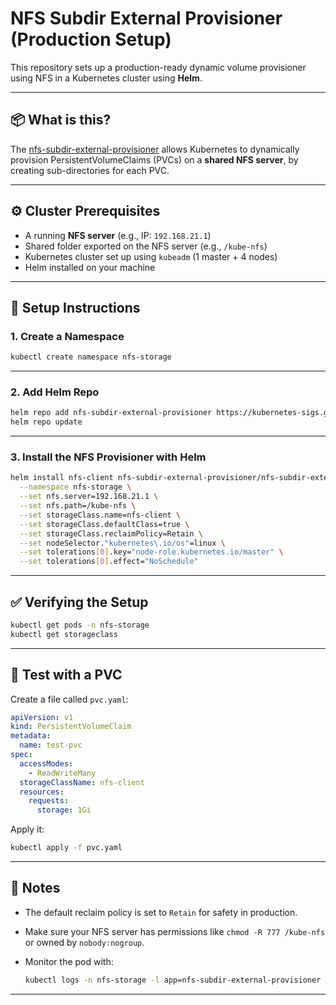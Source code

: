 # NFS Subdir External Provisioner (Production Setup)

This repository sets up a production-ready dynamic volume provisioner using NFS in a Kubernetes cluster using **Helm**.

---

## 📦 What is this?

The [nfs-subdir-external-provisioner](https://github.com/kubernetes-sigs/nfs-subdir-external-provisioner) allows Kubernetes to dynamically provision PersistentVolumeClaims (PVCs) on a **shared NFS server**, by creating sub-directories for each PVC.

---

## ⚙️ Cluster Prerequisites

- A running **NFS server** (e.g., IP: `192.168.21.1`)
- Shared folder exported on the NFS server (e.g., `/kube-nfs`)
- Kubernetes cluster set up using `kubeadm` (1 master + 4 nodes)
- Helm installed on your machine

---

## 🚀 Setup Instructions

### 1. Create a Namespace

```bash
kubectl create namespace nfs-storage
````

---

### 2. Add Helm Repo

```bash
helm repo add nfs-subdir-external-provisioner https://kubernetes-sigs.github.io/nfs-subdir-external-provisioner
helm repo update
```

---

### 3. Install the NFS Provisioner with Helm

```bash
helm install nfs-client nfs-subdir-external-provisioner/nfs-subdir-external-provisioner \
  --namespace nfs-storage \
  --set nfs.server=192.168.21.1 \
  --set nfs.path=/kube-nfs \
  --set storageClass.name=nfs-client \
  --set storageClass.defaultClass=true \
  --set storageClass.reclaimPolicy=Retain \
  --set nodeSelector."kubernetes\.io/os"=linux \
  --set tolerations[0].key="node-role.kubernetes.io/master" \
  --set tolerations[0].effect="NoSchedule"
```

---

## ✅ Verifying the Setup

```bash
kubectl get pods -n nfs-storage
kubectl get storageclass
```

---

## 🧪 Test with a PVC

Create a file called `pvc.yaml`:

```yaml
apiVersion: v1
kind: PersistentVolumeClaim
metadata:
  name: test-pvc
spec:
  accessModes:
    - ReadWriteMany
  storageClassName: nfs-client
  resources:
    requests:
      storage: 1Gi
```

Apply it:

```bash
kubectl apply -f pvc.yaml
```

---

## 🧠 Notes

* The default reclaim policy is set to `Retain` for safety in production.
* Make sure your NFS server has permissions like `chmod -R 777 /kube-nfs` or owned by `nobody:nogroup`.
* Monitor the pod with:

  ```bash
  kubectl logs -n nfs-storage -l app=nfs-subdir-external-provisioner
  ```

---
